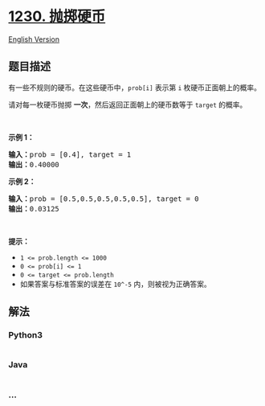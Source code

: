 # [1230. 抛掷硬币](https://leetcode-cn.com/problems/toss-strange-coins)

[English Version](/solution/1200-1299/1230.Toss%20Strange%20Coins/README_EN.md)

## 题目描述

<!-- 这里写题目描述 -->
<p>有一些不规则的硬币。在这些硬币中，<code>prob[i]</code> 表示第 <code>i</code> 枚硬币正面朝上的概率。</p>

<p>请对每一枚硬币抛掷 <strong>一次</strong>，然后返回正面朝上的硬币数等于 <code>target</code> 的概率。</p>

<p> </p>

<p><strong>示例 1：</strong></p>

<pre><strong>输入：</strong>prob = [0.4], target = 1
<strong>输出：</strong>0.40000
</pre>

<p><strong>示例 2：</strong></p>

<pre><strong>输入：</strong>prob = [0.5,0.5,0.5,0.5,0.5], target = 0
<strong>输出：</strong>0.03125
</pre>

<p> </p>

<p><strong>提示：</strong></p>

<ul>
	<li><code>1 <= prob.length <= 1000</code></li>
	<li><code>0 <= prob[i] <= 1</code></li>
	<li><code>0 <= target </code><code><= prob.length</code></li>
	<li>如果答案与标准答案的误差在 <code>10^-5</code> 内，则被视为正确答案。</li>
</ul>

## 解法

<!-- 这里可写通用的实现逻辑 -->

<!-- tabs:start -->

### **Python3**

<!-- 这里可写当前语言的特殊实现逻辑 -->

```python

```

### **Java**

<!-- 这里可写当前语言的特殊实现逻辑 -->

```java

```

### **...**

```

```

<!-- tabs:end -->
